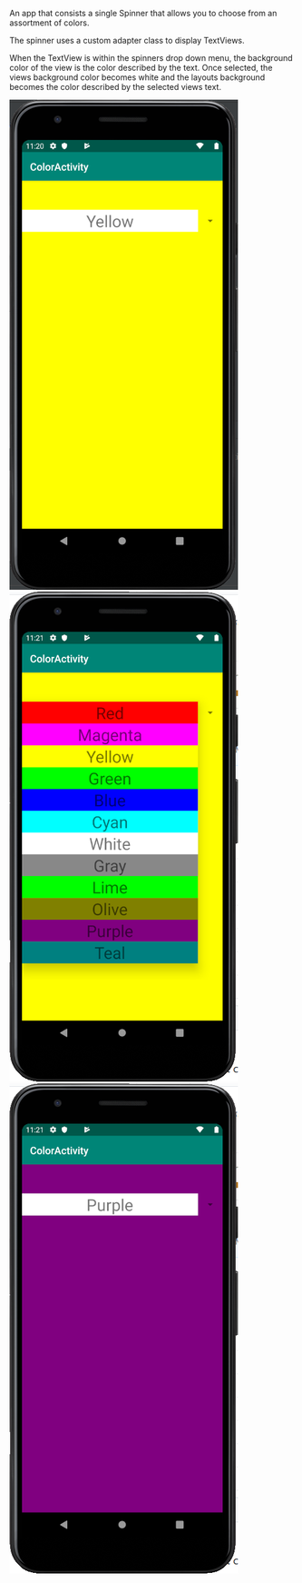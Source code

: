 An app that consists a single Spinner that allows you to choose from an assortment of colors.

The spinner uses a custom adapter class to display TextViews.

When the TextView is within the spinners drop down menu, the background color of the view is the color described by the text.
Once selected, the views background color becomes white and the layouts background becomes the color described by the selected views text.

![yellow selected](https://raw.githubusercontent.com/zessel/ColorActivity/master/selected.PNG)
![drop down menu](https://raw.githubusercontent.com/zessel/ColorActivity/master/dropdown.PNG)
![then purple selected](https://raw.githubusercontent.com/zessel/ColorActivity/master/newselected.PNG)

